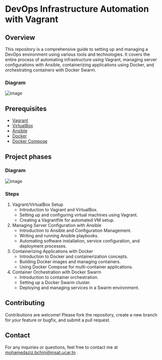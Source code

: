 # DevOps Infrastructure Automation with Vagrant

## Overview

This repository is a comprehensive guide to setting up and managing a DevOps environment using various tools and technologies. It covers the entire process of automating infrastructure using Vagrant, managing server configurations with Ansible, containerizing applications using Docker, and orchestrating containers with Docker Swarm.

### Diagram
![image](https://github.com/user-attachments/assets/6c1c8469-13a7-4323-8d51-ba24348e5a67)

## Prerequisites
- [Vagrant](https://www.vagrantup.com/downloads)
- [VirtualBox](https://www.virtualbox.org/wiki/Downloads)
- [Ansible](https://docs.ansible.com/ansible/latest/installation_guide/intro_installation.html)
- [Docker](https://docs.docker.com/get-docker/)
- [Docker Compose](https://docs.docker.com/compose/install/)

## Project phases
### Diagram
![image](https://github.com/user-attachments/assets/25843ad2-871e-4b85-b0a2-a4c33e43fbb4)

### Steps
1. Vagrant/VirtualBox Setup
   - Introduction to Vagrant and VirtualBox.
   - Setting up and configuring virtual machines using Vagrant.
   - Creating a Vagrantfile for automated VM setup.
2. Managing Server Configuration with Ansible
   - Introduction to Ansible and Configuration Management.
   - Writing and running Ansible playbooks.
   - Automating software installation, service configuration, and deployment processes.
3. Containerizing Applications with Docker
   - Introduction to Docker and containerization concepts.
   - Building Docker images and managing containers.
   - Using Docker Compose for multi-container applications.
4. Container Orchestration with Docker Swarm
   - Introduction to container orchestration.
   - Setting up a Docker Swarm cluster.
   - Deploying and managing services in a Swarm environment.
  
## Contributing
Contributions are welcome! Please fork the repository, create a new branch for your feature or bugfix, and submit a pull request.

## Contact
For any inquiries or questions, feel free to contact me at mohamedaziz.bchini@insat.ucar.tn .
